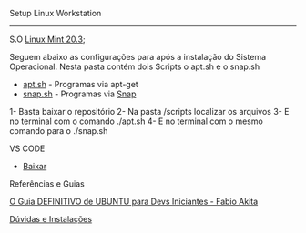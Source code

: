 Setup Linux Workstation

------------
S.O [Linux Mint 20.3](https://linuxmint.com/edition.php?id=292);

Seguem abaixo as configurações para após a instalação do Sistema Operacional.
Nesta pasta contém dois Scripts o apt.sh e o snap.sh

- [apt.sh](scripts/apt.sh) - Programas via apt-get
- [snap.sh](scripts/snap.sh) - Programas via [Snap](https://snapcraft.io/)

1- Basta baixar o repositório
2- Na pasta /scripts localizar os arquivos
3- E no terminal com o comando ./apt.sh
4- E no terminal com o mesmo comando para o ./snap.sh


VS CODE
- [Baixar](https://code.visualstudio.com/docs/?dv=linux64_deb)


Referências e Guias

[O Guia DEFINITIVO de UBUNTU para Devs Iniciantes - Fabio Akita](https://youtu.be/epiyExCyb2s)

[Dúvidas e Instalações](https://www.edivaldobrito.com.br/)


